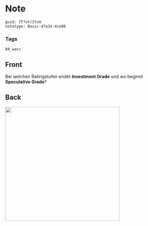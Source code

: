 # Note
```
guid: fT?vt(ItvH
notetype: Basic-d7a3e-4ce08
```

### Tags
```
04_wacc
```

## Front
Bei welchen Ratingstufen endet <b>Investment Grade</b> und wo
beginnt <b>Speculative Grade</b>?

## Back
<p><img src="12VNshZyZJihkennphp1.png" style="width: 366px;">
